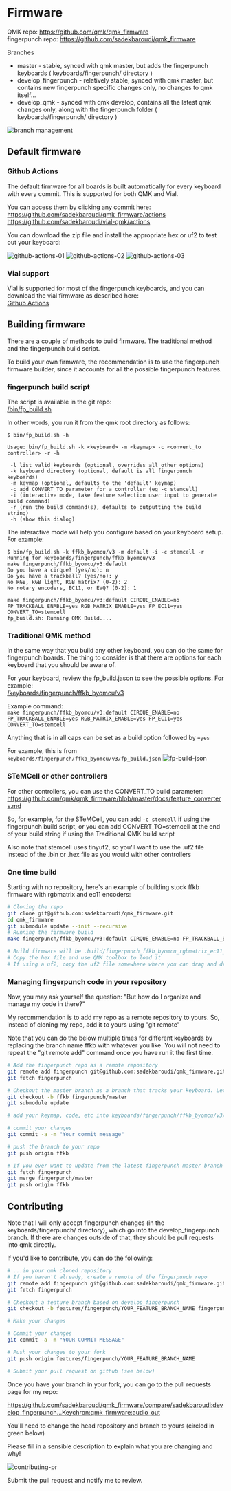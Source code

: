 # Firmware

QMK repo: https://github.com/qmk/qmk_firmware  
fingerpunch repo: https://github.com/sadekbaroudi/qmk_firmware

Branches
* master - stable, synced with qmk master, but adds the fingerpunch keyboards ( keyboards/fingerpunch/ directory )
* develop_fingerpunch - relatively stable, synced with qmk master, but contains new fingerpunch specific changes only, no changes to qmk itself...
* develop_qmk - synced with qmk develop, contains all the latest qmk changes only, along with the fingerpunch folder ( keyboards/fingerpunch/ directory )

![branch management](images/fingerpunch-repo-branch-management.png)

## Default firmware

### Github Actions

The default firmware for all boards is built automatically for every keyboard with every commit. This is supported for both QMK and Vial.

You can access them by clicking any commit here:
https://github.com/sadekbaroudi/qmk_firmware/actions  
https://github.com/sadekbaroudi/vial-qmk/actions

You can download the zip file and install the appropriate hex or uf2 to test out your keyboard:

![github-actions-01](images/github-actions-01.png)
![github-actions-02](images/github-actions-02.png)
![github-actions-03](images/github-actions-03.png)


### Vial support

Vial is supported for most of the fingerpunch keyboards, and you can download the vial firmware as described here:  
[Github Actions](#Github-Actions)


## Building firmware

There are a couple of methods to build firmware. The traditional method and the fingerpunch build script.

To build your own firmware, the recommendation is to use the fingerpunch firmware builder, since it accounts for all the possible fingerpunch features.

### fingerpunch build script

 The script is available in the git repo:  
 [/bin/fp_build.sh](/bin/fp_build.sh)

 In other words, you run it from the qmk root directory as follows:  
 ```
 $ bin/fp_build.sh -h

 Usage: bin/fp_build.sh -k <keyboard> -m <keymap> -c <convert_to controller> -r -h

  -l list valid keyboards (optional, overrides all other options)
  -k keyboard directory (optional, default is all fingerpunch keyboards)
  -m keymap (optional, defaults to the 'default' keymap)
  -c add CONVERT_TO parameter for a controller (eg -c stemcell)
  -i (interactive mode, take feature selection user input to generate build command)
  -r (run the build command(s), defaults to outputting the build string)
  -h (show this dialog)
 ```

The interactive mode will help you configure based on your keyboard setup. For example:

```
$ bin/fp_build.sh -k ffkb_byomcu/v3 -m default -i -c stemcell -r
Running for keyboards/fingerpunch/ffkb_byomcu/v3
make fingerpunch/ffkb_byomcu/v3:default
Do you have a cirque? (yes/no): n
Do you have a trackball? (yes/no): y
No RGB, RGB light, RGB matrix? (0-2): 2
No rotary encoders, EC11, or EVQ? (0-2): 1

make fingerpunch/ffkb_byomcu/v3:default CIRQUE_ENABLE=no FP_TRACKBALL_ENABLE=yes RGB_MATRIX_ENABLE=yes FP_EC11=yes CONVERT_TO=stemcell
fp_build.sh: Running QMK Build....
```

### Traditional QMK method

In the same way that you build any other keyboard, you can do the same for fingerpunch boards. The thing to consider is that there are options for each keyboard that you should be aware of.

For your keyboard, review the fp_build.jason to see the possible options. For example:  
 [/keyboards/fingerpunch/ffkb_byomcu/v3](/keyboards/fingerpunch/ffkb_byomcu/v3)

Example command:  
`make fingerpunch/ffkb_byomcu/v3:default CIRQUE_ENABLE=no FP_TRACKBALL_ENABLE=yes RGB_MATRIX_ENABLE=yes FP_EC11=yes CONVERT_TO=stemcell`

Anything that is in all caps can be set as a build option followed by `=yes`

For example, this is from `keyboards/fingerpunch/ffkb_byomcu/v3/fp_build.json`
![fp-build-json](images/fp-build-json.png)

### STeMCell or other controllers

For other controllers, you can use the CONVERT_TO build parameter:
https://github.com/qmk/qmk_firmware/blob/master/docs/feature_converters.md

So, for example, for the STeMCell, you can add `-c stemcell` if using the fingerpunch build script, or you can add CONVERT_TO=stemcell at the end of your build string if using the Traditional QMK build script

Also note that stemcell uses tinyuf2, so you'll want to use the .uf2 file instead of the .bin or .hex file as you would with other controllers

### One time build

Starting with no repository, here's an example of building stock ffkb firmware with rgbmatrix and ec11 encoders:
```bash
# Cloning the repo
git clone git@github.com:sadekbaroudi/qmk_firmware.git
cd qmk_firmware
git submodule update --init --recursive
# Running the firmware build
make fingerpunch/ffkb_byomcu/v3:default CIRQUE_ENABLE=no FP_TRACKBALL_ENABLE=yes RGB_MATRIX_ENABLE=yes FP_EC11=yes CONVERT_TO=stemcell

# Build firmware will be .build/fingerpunch_ffkb_byomcu_rgbmatrix_ec11_default.hex
# Copy the hex file and use QMK toolbox to load it
# If using a uf2, copy the uf2 file somewhere where you can drag and drop it to flash your STeMcell
```

### Managing fingerpunch code in your repository

Now, you may ask yourself the question: "But how do I organize and manage my code in there?"

My recommendation is to add my repo as a remote repository to yours. So, instead of cloning my repo, add it to yours using "git remote"

Note that you can do the below multiple times for different keyboards by replacing the branch name ffkb with whatever you like. You will not need to repeat the "git remote add" command once you have run it the first time.

```bash
# Add the fingerpunch repo as a remote repository
git remote add fingerpunch git@github.com:sadekbaroudi/qmk_firmware.git
git fetch fingerpunch

# Checkout the master branch as a branch that tracks your keyboard. Let's use ffkb in this example
git checkout -b ffkb fingerpunch/master
git submodule update

# add your keymap, code, etc into keyboards/fingerpunch/ffkb_byomcu/v3/keymaps/{your_keymap_dir}

# commit your changes
git commit -a -m "Your commit message"

# push the branch to your repo
git push origin ffkb

# If you ever want to update from the latest fingerpunch master branch in the future
git fetch fingerpunch
git merge fingerpunch/master
git push origin ffkb
```

## Contributing

Note that I will only accept fingerpunch changes (in the keyboards/fingerpunch/ directory), which go into the develop_fingerpunch branch. If there are changes outside of that, they should be pull requests into qmk directly.

If you'd like to contribute, you can do the following:
```bash
# ...in your qmk cloned repository
# If you haven't already, create a remote of the fingerpunch repo
git remote add fingerpunch git@github.com:sadekbaroudi/qmk_firmware.git
git fetch fingerpunch

# Checkout a feature branch based on develop_fingerpunch
git checkout -b features/fingerpunch/YOUR_FEATURE_BRANCH_NAME fingerpunch/develop_fingerpunch

# Make your changes

# Commit your changes
git commit -a -m "YOUR COMMIT MESSAGE"

# Push your changes to your fork
git push origin features/fingerpunch/YOUR_FEATURE_BRANCH_NAME

# Submit your pull request on github (see below)
```

Once you have your branch in your fork, you can go to the pull requests page for my repo:

https://github.com/sadekbaroudi/qmk_firmware/compare/sadekbaroudi:develop_fingerpunch...Keychron:qmk_firmware:audio_out

You'll need to change the head repository and branch to yours (circled in green below)

Please fill in a sensible description to explain what you are changing and why!

![contributing-pr](images/contributing-pr.jpg)

Submit the pull request and notify me to review.
